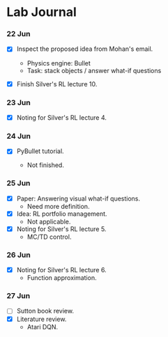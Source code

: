 # Lab Journal



### 22 Jun

- [x] Inspect the proposed idea from Mohan's email.
  - Physics engine: Bullet
  - Task: stack objects / answer what-if questions

- [x] Finish Silver's RL lecture 10.



### 23 Jun

- [x] Noting for Silver's RL lecture 4.



### 24 Jun

- [x] PyBullet tutorial.

  - Not finished.



### 25 Jun

- [x] Paper: Answering visual what-if questions.
  - Need more definition.
- [x] Idea: RL portfolio management.
  - Not applicable.
- [x] Noting for Silver's RL lecture 5.
  - MC/TD control.



### 26 Jun

- [x] Noting for Silver's RL lecture 6.
  - Function approximation.



### 27 Jun

- [ ] Sutton book review.
- [x] Literature review.
  - Atari DQN.